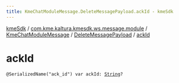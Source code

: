 ```yaml
---
title: KmeChatModuleMessage.DeleteMessagePayload.ackId - kmeSdk
---
```


[kmeSdk](../../../index.html) / [com.kme.kaltura.kmesdk.ws.message.module](../../index.html) / [KmeChatModuleMessage](../index.html) / [DeleteMessagePayload](index.html) / [ackId](./ack-id.html)

# ackId

`@SerializedName("ack_id") var ackId: `[`String`](https://kotlinlang.org/api/latest/jvm/stdlib/kotlin/-string/index.html)`?`